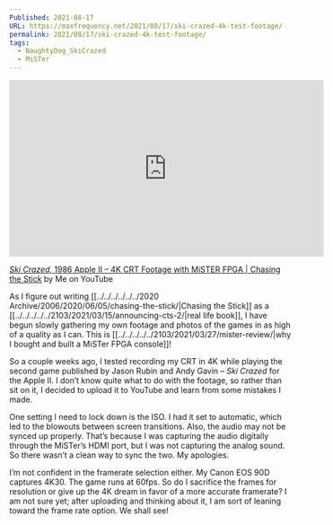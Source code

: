 ```yaml
---
Published: 2021-08-17
URL: https://maxfrequency.net/2021/08/17/ski-crazed-4k-test-footage/
permalink: 2021/08/17/ski-crazed-4k-test-footage/
tags:
  - NaughtyDog_SkiCrazed
  - MiSTer
---
```

<div class=iframe-container>
<iframe width="560" height="315" src="https://www.youtube-nocookie.com/embed/sEp5G811emo?si=9iu-0pFk7pvowEuO" title="YouTube video player" frameborder="0" allow="accelerometer; autoplay; clipboard-write; encrypted-media; gyroscope; picture-in-picture; web-share" allowfullscreen></iframe>
</div>

[*Ski Crazed*, 1986 Apple II – 4K CRT Footage with MiSTER FPGA | Chasing the Stick](https://youtu.be/sEp5G811emo) by Me on YouTube

As I figure out writing [[../../../../../../2020 Archive/2006/2020/06/05/chasing-the-stick/|Chasing the Stick]] as a [[../../../../../2103/2021/03/15/announcing-cts-2/|real life book]], I have begun slowly gathering my own footage and photos of the games in as high of a quality as I can. This is [[../../../../../2103/2021/03/27/mister-review/|why I bought and built a MiSTer FPGA console]]!

So a couple weeks ago, I tested recording my CRT in 4K while playing the second game published by Jason Rubin and Andy Gavin – *Ski Crazed* for the Apple II. I don’t know quite what to do with the footage, so rather than sit on it, I decided to upload it to YouTube and learn from some mistakes I made.

One setting I need to lock down is the ISO. I had it set to automatic, which led to the blowouts between screen transitions. Also, the audio may not be synced up properly. That’s because I was capturing the audio digitally through the MiSTer’s HDMI port, but I was not capturing the analog sound. So there wasn’t a clean way to sync the two. My apologies.

I’m not confident in the framerate selection either. My Canon EOS 90D captures 4K30. The game runs at 60fps. So do I sacrifice the frames for resolution or give up the 4K dream in favor of a more accurate framerate? I am not sure yet; after uploading and thinking about it, I am sort of leaning toward the frame rate option. We shall see!